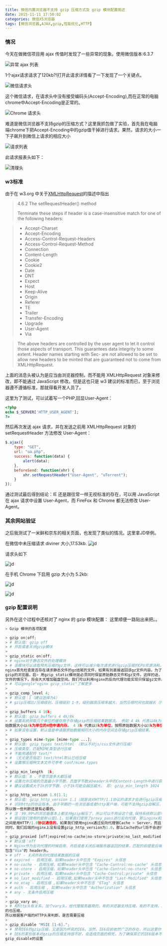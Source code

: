 ```yaml
---
title: 微信内置浏览器不支持 gzip 压缩方式及 gzip 模块配置简述
date: 2015-11-11 17:50:02
categories: 微信X5浏览器
tags: [微信浏览器,AJAX,gzip,性能优化,HTTP]
---
```


### 情况
今天在做微信项目用 ajax 传值时发现了一些异常的现象。使用微信版本:6.3.7

![异常 ajax 列表](http://qcyoung.qiniudn.com/qcyoung/微信内置浏览器不支持gzip压缩方式及gzip模块配置简述/yichang1.png)

1个ajax请求请求了120kb?!打开此请求详情看了一下发现了一个关键点。

![微信请求头](http://qcyoung.qiniudn.com/qcyoung/微信内置浏览器不支持gzip压缩方式及gzip模块配置简述/weixin_requestheader.png)

这个微信请求，在请求头中没有接受编码头(Accept-Encoding),而在正常的电脑chrome中Accept-Encoding是正常的。

![Chrome 请求头](http://qcyoung.qiniudn.com/qcyoung/微信内置浏览器不支持gzip压缩方式及gzip模块配置简述/chrome_requestheader.png)

难道是微信浏览器不支持gzip的压缩方式？这里我抓包做了实验，首先我在电脑端chrome下把Accept-Encoding中的gzip值干掉进行请求。果然，请求的大小一下子飙升到微信上请求的相应大小

![请求列表](http://qcyoung.qiniudn.com/qcyoung/微信内置浏览器不支持gzip压缩方式及gzip模块配置简述/chrome_kill_gzip_list.png)

此请求报表头如下：

![清理头](http://qcyoung.qiniudn.com/qcyoung/微信内置浏览器不支持gzip压缩方式及gzip模块配置简述/chrome_kill_gzip_header.png)

### w3标准
由于在 w3.org 中关于[XMLHttpRequest](http://www.w3.org/TR/XMLHttpRequest/)的描述中指出

> 4.6.2 The setRequestHeader() method
> 
> Terminate these steps if header is a case-insensitive match for one of the following headers:

> - Accept-Charset
> - Accept-Encoding
> - Access-Control-Request-Headers
> - Access-Control-Request-Method
> - Connection
> - Content-Length
> - Cookie
> - Cookie2
> - Date
> - DNT
> - Expect
> - Host
> - Keep-Alive
> - Origin
> - Referer
> - TE
> - Trailer
> - Transfer-Encoding
> - Upgrade
> - User-Agent
> - Via

> The above headers are controlled by the user agent to let it control those aspects of transport. This guarantees data integrity to some extent. Header names starting with Sec- are not allowed to be set to allow new headers to be minted that are guaranteed not to come from XMLHttpRequest.

上面的消息头被认为是应当由浏览器控制，而不能用 XMLHttpRequest 对象来修改，即不能通过 JavaScript 修改。但是这也只是 w3 建议的标准而已，至于浏览器遵不遵循标准，那就得看开发人员了。

这里为了测试，可以试着写一个PHP,回显User-Agent：

```PHP
<?php
echo $_SERVER['HTTP_USER_AGENT'];
?>
```

然后再次发送 ajax 请求，并在发送之前用 XMLHttpRequest 对象的 setRequestHeader 方法修改 User-Agent：

```javascript
$.ajax({
    type: "GET",
    url: "ua.php",
    success: function(data) {
        alert(data);
    },
    beforeSend: function(xhr) {
        xhr.setRequestHeader("User-Agent", "uTorrent");
    }
});
```

通过测试最后得到结论：IE 还是跟往常一样无视标准的存在，可以用 JavaScript 在 ajax 请求中设置 User-Agent，而 FireFox 和 Chrome 都无法修改 User-Agent。

### 其余网站验证
之后我测试了一米鲜和京东的相关页面，也发现了类似的情况。这里拿JD举例。

在微信中未压缩请求 diviner 大小,17.53kb.
![jd](http://qcyoung.qiniudn.com/qcyoung/微信内置浏览器不支持gzip压缩方式及gzip模块配置简述/weixinjd.png)

请求头如下

![jd](http://qcyoung.qiniudn.com/qcyoung/微信内置浏览器不支持gzip压缩方式及gzip模块配置简述/chrome_jd_header副本.png)

在手机 Chrome 下启用 gzip 大小为 5.2kb:

![jd](http://qcyoung.qiniudn.com/qcyoung/微信内置浏览器不支持gzip压缩方式及gzip模块配置简述/mobile_chrome_jd_list.png)

![jd](http://qcyoung.qiniudn.com/qcyoung/微信内置浏览器不支持gzip压缩方式及gzip模块配置简述/mobile_chrome_jd_header.png)


### gzip 配置说明
另外在这个过程中还核对了 nginx 的 gzip 模块配置：
这里顺便一路贴出来把。。


```python
> Gzip 模块的各项配置

> gzip on|off;
> # 默认值: gzip off 
> # 开启或者关闭gzip模块
>  
> gzip_static on|off;
> # nginx对于静态文件的处理模块
> # 该模块可以读取预先压缩的gz文件，这样可以减少每次请求进行gzip压缩的CPU资源消耗。该模块启用后，
nginx首先检查是否存在请求静态文件的gz结尾的文件，如果有则直接返回该gz文件内容。为了要兼容不支持
gzip的浏览器，启> 用gzip_static模块就必须同时保留原始静态文件和gz文件。这样的话，在有大量静态
文件的情况下，将会大大增加磁盘空间。我们可以利用nginx的反向代理功能实现只保留gz文件。
> # 可以google"nginx gzip_static"了解更多
>  
> gzip_comp_level 4;
> # 默认值：1（建议选择为4）
> # gzip压缩比/压缩级别，压缩级别 1-9，级别越高压缩率越大，当然压缩时间也就越长（传输快但比较消耗cpu）。
>  
> gzip_buffers 4 16k;
> # 默认值: gzip_buffers 4 4k/8k 
> # 设置系统获取几个单位的缓存用于存储gzip的压缩结果数据流。 例如 4 4k 代表以4k为单位，按照原
始数据大小以4k为单位的4倍申请内存。 4 8k 代表以8k为单位，按照原始数据大小以8k为单位的4倍申请内存。
> # 如果没有设置，默认值是申请跟原始数据相同大小的内存空间去存储gzip压缩结果。
>  
> gzip_types mime-type [mime-type ...];
> # 默认值: gzip_types text/html （默认不对js/css文件进行压缩）
> # 压缩类型，匹配MIME类型进行压缩
> # 不能用通配符 text/*
> # （无论是否指定）text/html默认已经压缩 
> # 设置哪压缩种文本文件可参考 conf/mime.types
>  
> gzip_min_length  1k;
> # 默认值: 0 ，不管页面多大都压缩
> # 设置允许压缩的页面最小字节数，页面字节数从header头中的Content-Length中进行获取。
> # 建议设置成大于1k的字节数，小于1k可能会越压越大。 即: gzip_min_length 1024
>  
> gzip_http_version 1.0|1.1;
> # 默认值: gzip_http_version 1.1（就是说对HTTP/1.1协议的请求才会进行gzip压缩）
> # 识别http的协议版本。由于早期的一些浏览器或者http客户端，可能不支持gzip自解压，用户就会看到乱码，
所以做一些判断还是有必要的。 
> # 注：99.99%的浏览器基本上都支持gzip解压了，所以可以不用设这个值,保持系统默认即可。
> # 假设我们使用的是默认值1.1，如果我们使用了proxy_pass进行反向代理，那么nginx和后端的upstream server
之间是用HTTP/1.0协议通信的，如果我们使用nginx通过反向代理做Cache > Server，而且前端的nginx没有开启gzip，
同时，我们后端的nginx上没有设置gzip_http_version为1.0，那么Cache的url将不会进行gzip压缩
>  
> gzip_proxied [off|expired|no-cache|no-store|private|no_last_modified|no_etag|auth|any] ...;
> # 默认值：off
> # Nginx作为反向代理的时候启用，开启或者关闭后端服务器返回的结果，匹配的前提是后端服务器必须要返回
包含"Via"的 header头。
> # off - 关闭所有的代理结果数据的压缩
> # expired - 启用压缩，如果header头中包含 "Expires" 头信息
> # no-cache - 启用压缩，如果header头中包含 "Cache-Control:no-cache" 头信息
> # no-store - 启用压缩，如果header头中包含 "Cache-Control:no-store" 头信息
> # private - 启用压缩，如果header头中包含 "Cache-Control:private" 头信息
> # no_last_modified - 启用压缩,如果header头中不包含 "Last-Modified" 头信息
> # no_etag - 启用压缩 ,如果header头中不包含 "ETag" 头信息
> # auth - 启用压缩 , 如果header头中包含 "Authorization" 头信息
> # any - 无条件启用压缩
>  
> gzip_vary on;
> # 和http头有关系，加个vary头，给代理服务器用的，有的浏览器支持压缩，有的不支持，所以避免浪费不支持
的也压缩，
所以根据客户端的HTTP头来判断，是否需要压缩
>  
> gzip_disable "MSIE [1-6].";
> # 禁用IE6的gzip压缩，又是因为杯具的IE6。当然，IE6目前依然广泛的存在，所以这里你也可以设置为“MSIE [1-5].”
> # IE6的某些版本对gzip的压缩支持很不好，会造成页面的假死，为了确保其它的IE6版本不出问题，所以建议加上
gzip_disable的设置
```
